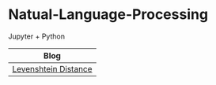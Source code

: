 # Natual-Language-Processing
Jupyter + Python

| Blog                                                         |
| ------------------------------------------------------------ |
| [Levenshtein Distance](<https://blog.csdn.net/Fast_G/article/details/88856437#Python_25>) |


